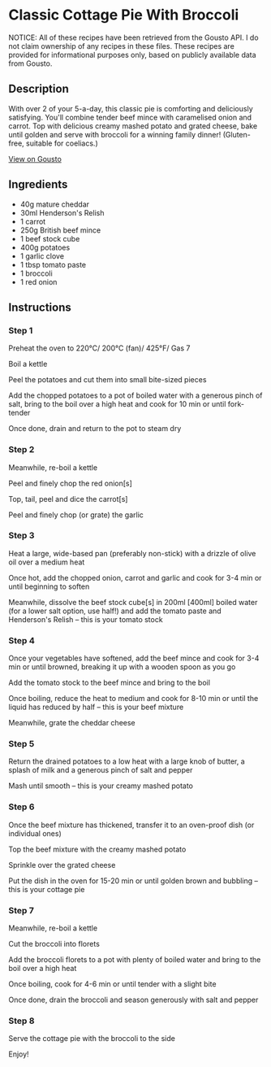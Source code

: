 # Classic Cottage Pie With Broccoli 

NOTICE: All of these recipes have been retrieved from the Gousto API. I do not claim ownership of any recipes in these files. These recipes are provided for informational purposes only, based on publicly available data from Gousto.

## Description

With over 2 of your 5-a-day, this classic pie is comforting and deliciously satisfying. You'll combine tender beef mince with caramelised onion and carrot. Top with delicious creamy mashed potato and grated cheese, bake until golden and serve with broccoli for a winning family dinner! (Gluten-free, suitable for coeliacs.)

[View on Gousto](https://www.gousto.co.uk/recipes/cookbook/classic-cottage-pie-with-broccoli)

## Ingredients

- 40g mature cheddar
- 30ml Henderson's Relish
- 1 carrot
- 250g British beef mince
- 1 beef stock cube
- 400g potatoes
- 1 garlic clove
- 1 tbsp tomato paste
- 1 broccoli
- 1 red onion

## Instructions


### Step 1

Preheat the oven to 220°C/ 200°C (fan)/ 425°F/ Gas 7


Boil a kettle


Peel the potatoes and cut them into small bite-sized pieces


Add the chopped potatoes to a pot of boiled water with a generous pinch of salt, bring to the boil over a high heat and cook for 10 min or until fork-tender


Once done, drain and return to the pot to steam dry


### Step 2

Meanwhile, re-boil a kettle 


Peel and finely chop the red onion<span class="text-danger">[s]</span>


Top, tail, peel and dice the carrot<span class="text-danger">[s]</span>


Peel and finely chop (or grate) the garlic


### Step 3

Heat a large, wide-based pan (preferably non-stick) with a drizzle of olive oil over a medium heat


Once hot, add the chopped onion,<span class="text-danger"> </span>carrot and garlic and cook for 3-4 min or until beginning to soften


Meanwhile, dissolve the beef stock cube<span class="text-danger">[s]</span><span class="text-danger"> </span>in 200ml <span class="text-danger">[400ml] </span>boiled water (for a lower salt option, use half!) and add the tomato paste and Henderson's Relish <span class="text-highlight">– this is your tomato stock</span>


### Step 4

Once your vegetables have softened, add the beef mince and cook for 3-4 min or until browned, breaking it up with a wooden spoon as you go 


Add the tomato stock to the beef mince and bring to the boil


Once boiling, reduce the heat to medium and cook for 8-10 min or until the liquid has reduced by half – this is your beef mixture


Meanwhile, grate the cheddar cheese


### Step 5

Return the drained potatoes to a low heat with a large knob of butter, a splash of milk and a generous pinch of salt and pepper


Mash until smooth – this is your creamy mashed potato


### Step 6

Once the beef mixture has thickened, transfer it to an <span class="text-highlight">oven-proof dish</span> (or individual ones)


Top the beef mixture with the creamy mashed potato


Sprinkle over the grated cheese


Put the dish in the oven for 15-20 min or until golden brown and bubbling – this is your cottage pie


### Step 7

Meanwhile, re-boil a kettle


Cut the broccoli into florets


Add the broccoli florets to a pot with plenty of boiled water and bring to the boil over a high heat


Once boiling, cook for 4-6 min or until tender with a slight bite


Once done, drain the broccoli and season generously with salt and pepper

### Step 8

Serve the cottage pie with the broccoli to the side


Enjoy!

